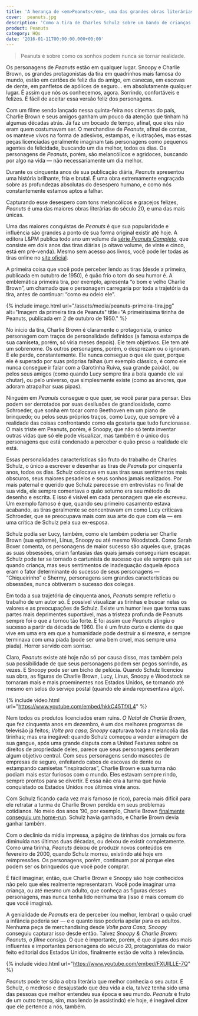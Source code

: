 ```yaml
---
title: 'A herança de <em>Peanuts</em>, uma das grandes obras literárias do último século'
cover:  peanuts.jpg
description: 'Como a tira de Charles Schulz sobre um bando de crianças problemáticas ganhou o mundo (e muito dinheiro).'
product: Peanuts
category: HQs
date: '2016-01-11T00:00:00.000+00:00'
---
```


> Peanuts é sobre como os sonhos podem nunca se tornar realidade.

Os personagens de _Peanuts_ estão em qualquer lugar. Snoopy e Charlie Brown, os grandes protagonistas da tira em quadrinhos mais famosa do mundo, estão em cartões de feliz dia do amigo, em canecas, em escovas de dente, em panfletos de apólices de seguro… em absolutamente qualquer lugar. É assim que nós os conhecemos, agora. Sorrindo, confortáveis e felizes. É fácil de aceitar essa versão feliz dos personagens.

Com um filme sendo lançado nessa quinta-feira nos cinemas do país, Charlie Brown e seus amigos ganham um pouco da atenção que tinham há algumas décadas atrás. Já faz um bocado de tempo, afinal, que eles não eram quem costumavam ser. O merchandise de _Peanuts_, afinal de contas, os manteve vivos na forma de adesivos, estampas, e ilustrações, mas essas peças licenciadas geralmente imaginam tais personagens como pequenos agentes de felicidade, buscando um dia melhor, todos os dias. Os personagens de _Peanuts_, porém, são melancólicos e agridoces, buscando por algo na vida — não necessariamente um dia melhor.

Durante os cinquenta anos de sua publicação diária, _Peanuts_ apresentou uma história brilhante, fria e brutal. É uma obra extremamente engraçada sobre as profundezas absolutas do desespero humano, e como nós constantemente estamos aptos a falhar.

Capturando esse desespero com tons melancólicos e gracejos felizes, _Peanuts_ é uma das maiores obras literárias do século 20, e uma das mais únicas.

Uma das maiores conquistas de _Peanuts_ é que sua popularidade e influência são grandes a ponto de sua forma original existir até hoje. A editora L&PM publica todo ano um volume da [série _Peanuts Completo_](http://lpm.com.br/site/default.asp?FiltroCatalogo=*&TroncoID=805134&SecaoID=510927&SubsecaoID=0&Serie=Peanuts%20Completo), que consiste em dois anos das tiras diárias (o oitavo volume, de vinte e cinco, está em pré-venda). Mesmo sem acesso aos livros, você pode ler todas as tiras online no [site oficial](http://www.peanuts.com/comics).

A primeira coisa que você pode perceber lendo as tiras (desde a primeira, publicada em outubro de 1950), é quão frio o tom do seu humor é. A emblemática primeira tira, por exemplo, apresenta “o bom e velho Charlie Brown”, um chamado que o personagem carregaria por toda a trajetória da tira, antes de continuar: “como eu odeio ele”.

{% include image.html url="/assets/media/peanuts-primeira-tira.jpg" alt="Imagem da primeira tira de Peanuts" title="A primeiríssima tirinha de Peanuts, publicada em 2 de outubro de 1950." %}

No início da tira, Charlie Brown é claramente o protagonista, o único personagem com traços de personalidade definidos (a famosa estampa de sua camiseta, porém, só viria meses depois). Ele tem objetivos. Ele tem até um sobrenome. Os outros personagens, porém, o desprezam ou o ignoram. E ele perde, constantemente. Ele nunca consegue o que ele quer, porque ele é superado por suas próprias falhas (um exemplo clássico, é como ele nunca consegue ir falar com a Garotinha Ruiva, sua grande paixão), ou pelos seus amigos (como quando Lucy sempre tira a bola quando ele vai chutar), ou pelo universo, que simplesmente existe (como as árvores, que adoram atrapalhar suas pipas).

Ninguém em _Peanuts_ consegue o que quer, se você parar para pensar. Eles podem ser derrotados por suas desilusões de grandiosidade, como Schroeder, que sonha em tocar como Beethoven em um piano de brinquedo; ou pelos seus próprios traços, como Lucy, que sempre vê a realidade das coisas confrontando como ela gostaria que tudo funcionasse. O mais triste em Peanuts, porém, é Snoopy, que não só tenta inventar outras vidas que só ele pode visualizar, mas também é o único dos personagens que está condenado a perceber o quão preso a realidade ele está.

Essas personalidades características são fruto do trabalho de Charles Schulz, o único a escrever e desenhar as tiras de _Peanuts_ por cinquenta anos, todos os dias. Schulz colocava em suas tiras seus sentimentos mais obscuros, seus maiores pesadelos e seus sonhos jamais realizados. Por mais paternal e querido que Schulz parecesse em entrevistas no final de sua vida, ele sempre comentava o quão soturno era seu método de desenho e escrita. E isso é visível em cada personagem que ele escreveu. Um exemplo famoso é que, quando seu primeiro casamento estava acabando, as tiras geralmente se concentravam em como Lucy criticava Schroeder, que se preocupava mais com sua arte do que com ela — em uma crítica de Schulz pela sua ex-esposa.

Schulz podia ser Lucy, também, como ele também poderia ser Charlie Brown (sua epítome), Linus, Snoopy ou até mesmo Woodstock. Como Sarah Boxer comenta, os personagens de maior sucesso são aqueles que, graças as suas obsessões, criam fantasias das quais jamais conseguiriam escapar. Schulz pode ter se tornado o cartunista de sucesso que ele sempre quis ser quando criança, mas seus sentimentos de inadequação daquela época eram o fator determinante do sucesso de seus personagens — “Chiqueirinho” e Shermy, personagens sem grandes características ou obsessões, nunca obtiveram o sucesso dos colegas.

Em toda a sua trajetória de cinquenta anos, _Peanuts_ sempre refletiu o trabalho de um autor só. É possível visualizar as tirinhas e buscar nelas os valores e as preocupações de Schulz. Existe um humor leve que torna suas partes mais deprimentes suportável, mas a tristeza profunda de Peanuts sempre foi o que a tornou tão forte. E foi assim que _Peanuts_ atingiu o sucesso a partir da década de 1960. Ele é um fruto curto e ciente de que vive em uma era em que a humanidade pode destruir a si mesma, e sempre terminava com uma piada (pode ser uma bem cruel, mas sempre uma piada). Horror servido com sorriso.

Claro, _Peanuts_ existe até hoje não só por causa disso, mas também pela sua possibilidade de que seus personagens podem ser pegos sorrindo, as vezes. E Snoopy pode ser um bicho de pelúcia. Quando Schulz licenciou sua obra, as figuras de Charlie Brown, Lucy, Linus, Snoopy e Woodstock se tornaram mais e mais proeminentes nos Estados Unidos, se tornando até mesmo em selos do serviço postal (quando ele ainda representava algo).

{% include video.html url="https://www.youtube.com/embed/hkkC45TfXL4" %}

Nem todos os produtos licenciados eram ruins. _O Natal de Charlie Brown_, que fez cinquenta anos em dezembro, é um dos melhores programas de televisão já feitos; _Volte pra casa, Snoopy_ capturava toda a melancolia das tirinhas; mas era inegável: quando Schulz começou a vender a imagem de sua gangue, após uma grande disputa com a United Features sobre os direitos de propriedade deles, parece que seus personagens perderam algum objetivo central. Com seus personagens sendo mascotes de empresas de seguro, enfeitando cabos de escovas de dente ou estampando camisetas “inspiradoras”, Charlie Brown e sua turma não podiam mais estar furiosos com o mundo. Eles estavam sempre rindo, sempre prontos para se divertir. E essa não era a turma que havia conquistado os Estados Unidos nos últimos vinte anos.

Com Schulz ficando cada vez mais famoso (e rico), parecia mais difícil para ele retratar a turma de Charlie Brown perdida em seus problemas cotidianos. No meio dos anos ’90, por exemplo, Charlie Brown [finalmente conseguiu um home-run](http://www.gocomics.com/peanuts/1993/03/30). Schulz havia ganhado, e Charlie Brown devia ganhar também.

Com o declínio da mídia impressa, a página de tirinhas dos jornais ou fora diminuída nas últimas duas décadas, ou deixou de existir completamente. Como uma tirinha, _Peanuts_ deixou de produzir novos conteúdos em fevereiro de 2000, quando Schulz morreu, existindo até hoje em reimpressões. Os personagens, porém, continuam por aí porque eles podem ser os brinquedos que você pode comprar.

É fácil imaginar, então, que Charlie Brown e Snoopy são hoje conhecidos não pelo que eles realmente representaram. Você pode imaginar uma criança, ou até mesmo um adulto, que conheça as figuras  desses personagens, mas nunca tenha lido nenhuma tira (isso é mais comum do que você imagina).

A genialidade de _Peanuts_ era de perceber (ou melhor, lembrar) o quão cruel a infância poderia ser — e o quanto isso poderia apelar para os adultos. Nenhuma peça de merchandising desde _Volte para Casa, Snoopy_ conseguiu capturar isso desde então. Talvez _Snoopy & Charlie Brown: Peanuts, o filme_ consiga. O que é importante, porém, é que alguns dos mais influentes e importantes personagens do século 20, protagonistas do maior feito editorial dos Estados Unidos, finalmente estão de volta à relevância.

{% include video.html url="https://www.youtube.com/embed/FXUIlLLE-7Q" %}

_Peanuts_ pode ter sido a obra literária que melhor conhecia o seu autor. E Schulz, o medroso e desajustado que deu vida a ela, talvez tenha sido uma das pessoas que melhor entendeu sua época e seu mundo. _Peanuts_ é fruto de um outro tempo, sim, mas lendo (e assistindo) ele hoje, é inegável dizer que ele pertence a nós, também.
